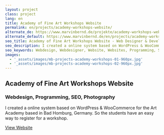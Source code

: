 ```yaml
---
layout: project
class: project
lang: en
title: Academy of Fine Art Workshops Website
permalink: en/projects/academy-workshops-website/
alternate_de: https://www.marvinbernd.de/projekte/academy-workshops-website/
alternate_default: https://www.marvinbernd.de/en/projects/academy-workshops-website/
seo_title: Academy of Fine Art Workshops Website - Web Designer & Developer - Marvin Bernd
seo_description: I created a online system based on WordPress & WooCommerce for the Art Academy based in Bad Homburg, Germany.
seo_keywords: Webdesign, Webdesigner, Website, Websites, Programming, SEO
images:
  - '_assets/images/mb-projects-academy-workshops-01-960px.jpg'
  - '_assets/images/mb-projects-academy-workshops-02-960px.jpg'
---
```

## Academy of Fine Art Workshops Website
### Webdesign, Programming, SEO, Photography

I created a online system based on WordPress & WooCommerce for the Art Academy based in Bad Homburg, Germany. So the students have an easy way to register for a workshop.

[View Website](https://workshops.academy-of-fine-art.com/)
